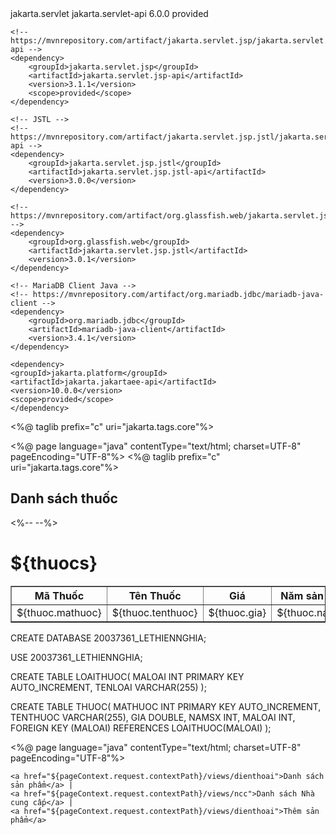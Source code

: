 <dependencies>
  	<!-- JSP and Servlets -->
	<!-- https://mvnrepository.com/artifact/jakarta.servlet/jakarta.servlet-api -->
	<dependency>
	    <groupId>jakarta.servlet</groupId>
	    <artifactId>jakarta.servlet-api</artifactId>
	    <version>6.0.0</version>
	    <scope>provided</scope>
	</dependency>
	
	<!-- https://mvnrepository.com/artifact/jakarta.servlet.jsp/jakarta.servlet.jsp-api -->
	<dependency>
	    <groupId>jakarta.servlet.jsp</groupId>
	    <artifactId>jakarta.servlet.jsp-api</artifactId>
	    <version>3.1.1</version>
	    <scope>provided</scope>
	</dependency>
	
	<!-- JSTL -->
	<!-- https://mvnrepository.com/artifact/jakarta.servlet.jsp.jstl/jakarta.servlet.jsp.jstl-api -->
	<dependency>
	    <groupId>jakarta.servlet.jsp.jstl</groupId>
	    <artifactId>jakarta.servlet.jsp.jstl-api</artifactId>
	    <version>3.0.0</version>
	</dependency>
	
	<!-- https://mvnrepository.com/artifact/org.glassfish.web/jakarta.servlet.jsp.jstl -->
	<dependency>
	    <groupId>org.glassfish.web</groupId>
	    <artifactId>jakarta.servlet.jsp.jstl</artifactId>
	    <version>3.0.1</version>
	</dependency>
	
	<!-- MariaDB Client Java -->
	<!-- https://mvnrepository.com/artifact/org.mariadb.jdbc/mariadb-java-client -->
	<dependency>
	    <groupId>org.mariadb.jdbc</groupId>
	    <artifactId>mariadb-java-client</artifactId>
	    <version>3.4.1</version>
	</dependency>
	
  	<dependency>
    <groupId>jakarta.platform</groupId>
    <artifactId>jakarta.jakartaee-api</artifactId>
    <version>10.0.0</version>
    <scope>provided</scope>
  	</dependency>
  </dependencies>




  <Context>
    <Resource name="jdbc/qlthuoc" auth="Container" type="javax.sql.DataSource"
              maxActive="50" maxIdle="30" maxWait="10000"
              username="root" password="sapassword"
              driverClassName="org.mariadb.jdbc.Driver"
              url="jdbc:mariadb://localhost:3307/20037361_LETHIENNGHIA"
              URIEncoding="UTF-8"/>
</Context>


<%@ taglib prefix="c" uri="jakarta.tags.core"%>



<%@ page language="java" contentType="text/html; charset=UTF-8"
    pageEncoding="UTF-8"%>
<%@ taglib prefix="c" uri="jakarta.tags.core"%>
<!DOCTYPE html>
<html>
<head>
<meta charset="UTF-8">
<title>LeThienNghia_20037361</title>
</head>
<body>
	<h2>Danh sách thuốc</h2>
    <table border="1">
        <tr>
            <th>Mã Thuốc</th>
            <th>Tên Thuốc</th>
            <th>Giá</th>
            <th>Năm sản xuất</th>
            <th>Mã Loại</th>
        </tr>
        <%-- <c:forEach var="thuoc" items="${thuocs}">
            <tr>
                <td>${thuoc.mathuoc}</td>
                <td>${thuoc.tenthuoc}</td>
                <td>${thuoc.gia}</td>
                <td>${thuoc.namsx}</td>
                <td>${thuoc.maloai}</td>
            </tr>
        </c:forEach> --%>
        <h1>${thuocs}</h1>
    </table>
    
</body>
</html>



CREATE DATABASE 20037361_LETHIENNGHIA;

USE 20037361_LETHIENNGHIA;

CREATE TABLE LOAITHUOC(
	MALOAI INT PRIMARY KEY AUTO_INCREMENT,
	TENLOAI VARCHAR(255)
);

CREATE TABLE THUOC(
	MATHUOC INT PRIMARY KEY AUTO_INCREMENT,
	TENTHUOC VARCHAR(255),
	GIA DOUBLE,
	NAMSX INT,
	MALOAI INT,
	FOREIGN KEY (MALOAI) REFERENCES LOAITHUOC(MALOAI)
);



<%@ page language="java" contentType="text/html; charset=UTF-8"
    pageEncoding="UTF-8"%>
<!DOCTYPE html>
<html>
<head>
<meta charset="UTF-8">
<title>LeThienNghia_20037361</title>
</head>
<body>
	<jsp:forward page="thuoc"></jsp:forward>
	
	<a href="${pageContext.request.contextPath}/views/dienthoai">Danh sách sản phẩm</a> |
	<a href="${pageContext.request.contextPath}/views/ncc">Danh sách Nhà cung cấp</a> |
	<a href="${pageContext.request.contextPath}/views/dienthoai">Thêm sản phẩm</a>  
	
</body>
</html>

